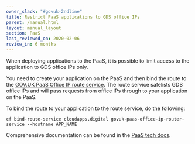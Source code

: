 ```yaml
---
owner_slack: "#govuk-2ndline"
title: Restrict PaaS applications to GDS office IPs
parent: /manual.html
layout: manual_layout
section: PaaS
last_reviewed_on: 2020-02-06
review_in: 6 months
---
```

When deploying applications to the PaaS, it is possible to limit access to the application to GDS office IPs only.

You need to create your application on the PaaS and then bind the route to the [GOV.UK PaaS Office IP route service](https://github.com/alphagov/govuk-paas-office-ip-router). The route service safelists GDS office IPs and will pass requests from office IPs through to your application on the PaaS.

To bind the route to your application to the route service, do the following:

```
cf bind-route-service cloudapps.digital govuk-paas-office-ip-router-service --hostname APP_NAME
```

Comprehensive documentation can be found in the [PaaS tech docs](https://docs.cloud.service.gov.uk/deploying_services/route_services/#example-route-service-to-add-ip-address-authentication).
